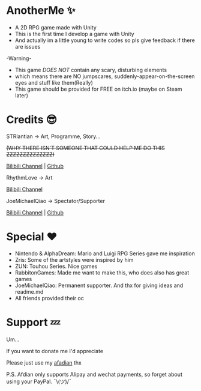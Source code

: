 # AnotherMe ✨

* A 2D RPG game made with Unity
* This is the first time I develop a game with Unity  
* And actually im a little young to write codes so pls give feedback if there are issues

-Warning-  

* This game _DOES NOT_ contain any scary, disturbing elements  
* which means there are NO jumpscares, suddenly-appear-on-the-screen eyes and stuff like them(Really)
* This game should be provided for FREE on itch.io (maybe on Steam later)  

# Credits 😎

STRlantian -> Art, Programme, Story...

~~(WHY THERE ISN'T SOMEONE THAT COULD HELP ME DO THIS ZZZZZZZZZZZZZZ)~~

[Bilibili Channel](https://space.bilibili.com/356775820) | [Github](https://github.com/Strlantian/)  

RhythmLove -> Art  

[Bilibili Channel](https://space.bilibili.com/506815477) 

JoeMichaelQiao -> Spectator/Supporter  

[Bilibili Channel](https://space.bilibili.com/583324741) | [Github](https://github.com/JoeMichaelQiao/)  

# Special ❤

* Nintendo & AlphaDream: Mario and Luigi RPG Series gave me inspiration
* Zris: Some of the artstyles were inspired by him
* ZUN: Touhou Series. Nice games
* RabbitonGames: Made me want to make this, who does also has great games
* JoeMichaelQiao: Permanent supporter. And thx for giving ideas and readme.md
* All friends provided their oc

# Support 💤

Um...  

If you want to donate me I'd appreciate  

Please just use my [afadian](https://afdian.net/a/STRlantian) thx

P.S. Afdian only supports Alipay and wechat payments, so forget about using your PayPal. ¯\\(ツ)/¯  
